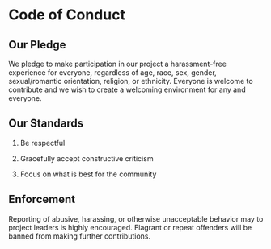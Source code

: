 # Code of Conduct

## Our Pledge

We pledge to make participation in our project a harassment-free experience for everyone, regardless of age, race, sex, gender, sexual/romantic orientation, religion, or ethnicity. Everyone is welcome to contribute and we wish to create a welcoming environment for any and everyone. 

## Our Standards

1. Be respectful

2. Gracefully accept constructive criticism

3. Focus on what is best for the community

## Enforcement

Reporting of abusive, harassing, or otherwise unacceptable behavior may to project leaders is highly encouraged. Flagrant or repeat offenders will be banned from making further contributions. 